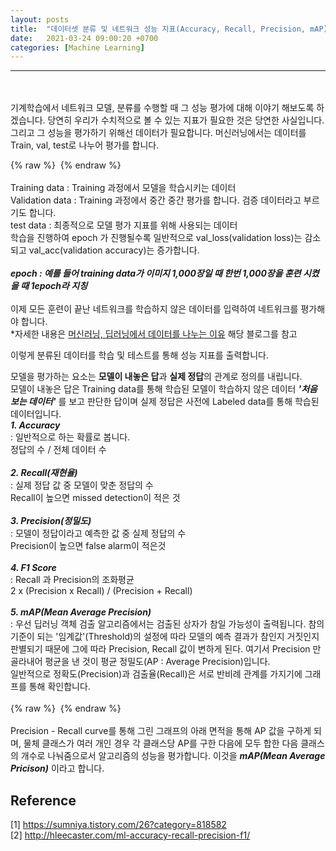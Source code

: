 ```yaml
---
layout: posts
title:  "데이터셋 분류 및 네트워크 성능 지표(Accuracy, Recall, Precision, mAP)"
date:   2021-03-24 09:00:20 +0700
categories: [Machine Learning]
---
```

<link rel = "stylesheet" href ="/static/css/bootstrap.min.css">

--------------------------
<br/><br/>
기계학습에서 네트워크 모델, 분류를 수행할 때 그 성능 평가에 대해 이야기 해보도록 하겠습니다. 당연히 우리가 수치적으로 볼 수 있는 지표가 필요한 것은 당연한 사실입니다.
그리고 그 성능을 평가하기 위해선 데이터가 필요합니다. 머신러닝에서는 데이터를 Train, val, test로 나누어 평가를 합니다.<br/>

{% raw %} <img src="https://Kimjs11.github.io/img/데이터셋.png" alt=""> {% endraw %}
<br/>
<br/>
Training data : Training 과정에서 모델을 학습시키는 데이터 <br/>
Validation data : Training 과정에서 중간 중간 평가를 합니다. 검증 데이터라고 부르기도 합니다. <br/>
test data : 최종적으로 모델 평가 지표를 위해 사용되는 데이터 <br/>
학습을 진행하여 epoch 가 진행될수록 일반적으로 val_loss(validation loss)는 감소되고 val_acc(validation accuracy)는 증가합니다.
<br/><br/>
***epoch : 예를 들어 training data가 이미지 1,000장일 때 한번 1,000장을 훈련 시켰을 때 1epoch라 지칭*** <br/><br/>
이제 모든 훈련이 끝난 네트워크를 학습하지 않은 데이터를 입력하여 네트워크를 평가해야 합니다.<br/>
*자세한 내용은 [머신러닝, 딥러닝에서 데이터를 나누는 이유](https://lsjsj92.tistory.com/545) 해당 블로그를 참고 <br/>

이렇게 분류된 데이터를 학습 및 테스트를 통해 성능 지표를 출력합니다.<br/>

모델을 평가하는 요소는 **모델이 내놓은 답**과 **실제 정답**의 관계로 정의를 내립니다. <br/>
모델이 내놓은 답은 Training data를 통해 학습된 모델이 학습하지 않은 데이터 ***'처음 보는 데이터'*** 를 보고 판단한 답이며 실제 정답은 사전에 Labeled data를 통해 학습된 데이터입니다.
<br/>
***1. Accuracy <br/>***
: 일반적으로 하는 확률로 봅니다. <br/>
정답의 수 / 전체 데이터 수
<br/>
<br/>
***2. Recall(재현율) <br/>***
: 실제 정답 값 중 모델이 맞춘 정답의 수 <br/>
Recall이 높으면 missed detection이 적은 것
<br/>
<br/>
***3. Precision(정밀도) <br/>***
: 모델이 정답이라고 예측한 값 중 실제 정답의 수 <br/>
Precision이 높으면 false alarm이 적은것
<br/>
<br/>
***4. F1 Score <br/>***
: Recall 과 Precision의 조화평균 <br/>
2 x (Precision x Recall) / (Precision + Recall)
<br/>
<br/>
***5. mAP(Mean Average Precision)*** <br/>
: 우선 딥러닝 객체 검출 알고리즘에서는 검출된 상자가 참일 가능성이 출력됩니다. 참의 기준이 되는 '임계값'(Threshold)의 설정에 따라 모델의 예측 결과가 참인지 거짓인지 판별되기 때문에 그에 따라
Precision, Recall 값이 변하게 된다. 여기서 Precision 만 골라내어 평균을 낸 것이 평균 정밀도(AP : Average Precision)입니다.<br/>
일반적으로 정확도(Precision)과 검출율(Recall)은 서로 반비례 관계를 가지기에 그래프를 통해 확인합니다.<br/><br/>
{% raw %} <img src="https://Kimjs11.github.io/img/P-R curve.png" alt=""> {% endraw %}
<br/><br/>
Precision - Recall curve를 통해 그린 그래프의 아래 면적을 통해 AP 값을 구하게 되며, 물체 클래스가 여러 개인 경우 각 클래스당 AP를 구한 다음에 모두 합한 다음 클래스의 개수로 나눠줌으로서 알고리즘의 성능을 평가합니다.
이것을 ***mAP(Mean Average Pricison)*** 이라고 합니다.
<br/>

## Reference <br/>
[1] https://sumniya.tistory.com/26?category=818582 <br/>
[2] http://hleecaster.com/ml-accuracy-recall-precision-f1/ <br/>

